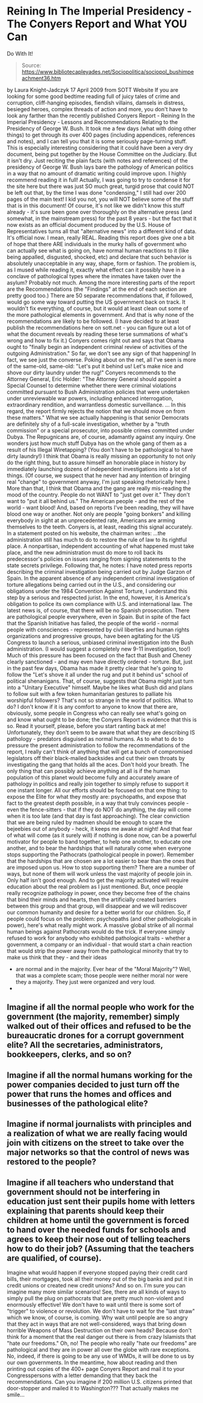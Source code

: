 # Reining In The Imperial Presidency - The Conyers Report and What YOU Can 
Do With It!

> Source: https://www.bibliotecapleyades.net/Sociopolitica/sociopol_bushimpeachment36.htm

by Laura Knight-Jadczyk
17 April 2009
from
SOTT
Website
If you are looking for some good bedtime reading
full of juicy tales of crime and corruption, cliff-hanging episodes,
fiendish villains, damsels in distress, besieged heroes, complex threads of
action and more, you don't have to look any farther than the recently
published
Conyers Report - Reining In the Imperial Presidency -
Lessons and Recommendations Relating to the Presidency of George W. Bush.
It took me a few days (what with doing other
things) to get through its over 400 pages (including appendices, references
and notes), and I can tell you that it is some seriously page-turning stuff.
This is especially interesting considering that it could have been a very
dry document, being put together by the House Committee on the Judiciary.
But it isn't dry.
Just reciting the plain facts (with notes and references)
of the presidency of
George W. Bush lays bare the pathology
of American politics in a way that no amount of dramatic writing could
improve upon. I highly recommend reading it in full!
Actually, I was going to try to condense it for the site here but there was
just SO much great, turgid prose that could NOT be left out that, by the
time I was done "condensing," I still had over 200 pages of the main text! I
kid you not, you will NOT believe some of the stuff that is in this
document!
Of course, it's not like we didn't know this stuff already - it's sure been
gone over thoroughly on the alternative press (and somewhat, in the
mainstream press) for the past 8 years - but the fact that it now exists as
an official document produced by the U.S. House of Representatives turns all
that "alternative news" into a different kind of data. It's official now. I
mean, really REAL.
Reading this report does give one a bit of hope that there ARE individuals
in the murky halls of government who can actually see what is going on, have
normal human reactions to it (like being appalled, disgusted, shocked, etc)
and declare that such behavior is absolutely unacceptable in any way, shape,
form or fashion.
The problem is, as I mused while reading it,
exactly what effect can it possibly have in a conclave of pathological types
where the inmates have taken over the asylum? Probably not much.
Among the more interesting parts of the report are the Recommendations (the
"Findings" at the end of each section are pretty good too.) There are 50
separate recommendations that, if followed, would go some way toward putting
the US government back on track. It wouldn't fix everything, of course, but
it would at least clean out some of the more pathological elements in
government. And that is why none of the recommendations are likely to be
followed.
(I have decided to at least publish the
recommendations here on sott.net - you can figure out a lot of what the
document reveals by reading these terse summations of what's wrong and how
to fix it.)
Conyers comes right out and says that
Obama
ought to "finally begin an independent criminal review of activities of the
outgoing Administration." So far, we don't see any sign of that happening!
In fact, we see just the converse.
Poking about on the net, all I've seen is more of the same-old, same-old:
"Let's put it behind us! Let's make nice and shove our dirty laundry under
the rug!"
Conyers recommends to the Attorney General, Eric Holder:
"The Attorney General should appoint a
Special Counsel to determine whether there were criminal violations
committed pursuant to Bush Administration policies that were undertaken
under unreviewable war powers, including enhanced interrogation,
extraordinary rendition, and warrantless domestic surveillance. ... In
this regard, the report firmly rejects the notion that we should move on
from these matters."
What we see actually happening is that senior
Democrats are definitely shy of a full-scale investigation, whether by a
"truth commission" or a special prosecutor, into possible crimes committed
under
Dubya.
The Repugnicans are, of course, adamantly
against any inquiry. One wonders just how much stuff Dubya has on the whole
gang of them as a result of his Illegal Wiretapping? (You don't have to be
pathological to have dirty laundry!)
I think that Obama is really missing an opportunity to not only do the right
thing, but to assure himself an honorable place in history by immediately
launching dozens of independent investigations into a lot of things. (Of
course, we suspect that he never had any intention of bringing real "change"
to government anyway, I'm just speaking rhetorically here.)
More than that,
I think that Obama and the gang are really mis-reading the mood of the
country. People do not WANT to "just get over it." They don't want to "put
it all behind us."
The American people - and the rest of the world - want
blood!
And, based on reports I've been reading, they will have blood one way
or another. Not only are people "going bonkers" and killing everybody in
sight at an unprecedented rate, Americans are arming themselves to the
teeth.
Conyers is, at least, reading this signal accurately. In a statement posted
on his website, the chairman writes:
...the administration still has much to do
to restore the rule of law to its rightful place. A nonpartisan,
independent accounting of what happened must take place, and the new
administration must do more to roll back its predecessor's policies on
issues ranging from signing statements to the state secrets privilege.
Following that, he notes:
I have noted press reports describing the
criminal investigation being carried out by Judge Garzon of Spain. In
the apparent absence of any independent criminal investigation of
torture allegations being carried out in the U.S., and considering our
obligations under the 1984 Convention Against Torture, I understand this
step by a serious and respected jurist. In the end, however, it is
America's obligation to police its own compliance with U.S. and
international law.
The latest news is, of course, that there will
be no Spanish prosecution. There are pathological people everywhere, even in
Spain.
But in spite of the fact that the Spanish Initiative has failed, the people
of the world - normal people with consciences - represented by civil
liberties and human rights organizations and progressive groups, have been
agitating for the US Congress to launch a serious, unbiased criminal
investigation into the Bush administration. (I would suggest a completely
new 9-11 investigation, too!)
Much of this pressure has been focused on the
fact that Bush and Cheney clearly sanctioned - and may even have directly
ordered - torture. But, just in the past few days, Obama has made it pretty
clear that he's going to follow the "Let's shove it all under the rug and
put it behind us" school of political shenanigans.
That, of course, suggests
that Obama might just turn into a "Unitary Executive" himself.
Maybe he likes what Bush did and plans to follow
suit with a few token humanitarian gestures to palliate his worshipful
followers? That's not so strange in the world of politics.
What to do?
I don't know if it is any comfort to anyone to know that there are,
obviously, some people in Congress who can really see what's going on and
know what ought to be done; the Conyers Report is evidence that this is so.
Read it yourself, please, before you start ranting back at me!
Unfortunately, they don't seem to be aware that what they are describing IS
pathology - predators disguised as normal humans.
As to what to do to pressure the present administration to follow the
recommendations of the report, I really can't think of anything that will
get a bunch of compromised legislators off their black-mailed backsides and
cut their own throats by investigating the gang that holds all the aces.
Don't hold your breath.
The only thing that can possibly achieve anything at all is if the human
population of this planet would become fully and accurately aware of
pathology in politics and really join together to simply refuse to support
it one instant longer.
All our efforts should be focused on that one
thing: to expose the Elite for what they mostly are: psychopaths, and expose
that fact to the greatest depth possible, in a way that truly convinces
people - even the fence-sitters - that if they do NOT do anything, the day
will come when it is too late (and that day is fast approaching).
The clear conviction that we are being ruled by madmen should be enough to
scare the bejeebies out of anybody - heck, it keeps me awake at night!
And
that fear of what will come (as it surely will) if nothing is done now, can
be a powerful motivator for people to band together, to help one another, to
educate one another, and to bear the hardships that will naturally come when
everyone stops supporting
the Pathocrats (pathological people in power).
Remember that the hardships that are chosen are
a lot easier to bear than the ones that are imposed upon us.
How to stop supporting them?
There are a number of ways, but none of them will work unless the vast
majority of people join in. Only half isn't good enough. And to get the
majority activated will require education about the real problem as I just
mentioned. But, once people really recognize pathology in power, once they
become free of the chains that bind their minds and hearts, then the
artificially created barriers between this group and that group, will
disappear and we will rediscover our common humanity and desire for a better
world for our children.
So, if people could focus on the problem:
psychopaths (and other pathologicals in power), here's what
really might work.
A massive global strike of all normal human beings against Pathocrats would
do the trick. If everyone simply refused to work for anybody who exhibited
pathological traits - whether a government, a company or an individual -
that would start a chain reaction that would strip the power away from the
pathological minority that try to make us think that they - and their ideas
- are normal and in the majority.
Ever hear of the "Moral Majority"? Well, that
was a complete scam; those people were neither moral nor were they a
majority. They just were organized and very loud.
-
Imagine if all the normal people who work for the government (the majority,
remember) simply walked out of their offices and refused to be the
bureaucratic drones for a corrupt government elite? All the secretaries, administrators,
bookkeepers, clerks, and so on?
-
Imagine if all the normal humans working for
the power companies decided to just turn off the power that runs the homes
and offices and businesses of the pathological elite?
-
Imagine if normal
journalists with principles and a realization of what we are really facing
would join with citizens on the street to take over the major networks so
that the control of news was restored to the people?
-
Imagine if all teachers who understand that
government should not be interfering in education just sent their pupils
home with letters explaining that parents should keep their children at home
until the government is forced to hand over the needed funds for schools and
agrees to keep their nose out of telling teachers how to do their job?
(Assuming that the teachers are qualified, of course).
-
Imagine what would happen if everyone stopped
paying their credit card bills, their mortgages, took all their money out of
the big banks and put it in credit unions or created new credit unions?
And
so on.
I'm sure you can imagine many more similar scenarios!
See, there are all kinds of ways to simply pull the plug on pathocrats that
are pretty much non-violent and enormously effective! We don't have to wait
until there is some sort of "trigger" to violence or revolution.
We don't have to wait for the "last straw" which
we know, of course, is coming. Why wait until people are so angry that they
act in ways that are not well-considered, ways that bring down horrible
Weapons of Mass Destruction on their own heads? Because don't think for a
moment that the real danger out there is from crazy Islamists that "hate our
freedoms." Oh, no!
The people who really "hate our freedoms" are
pathological and they are in power all over the globe with rare exceptions.
No, indeed, if there is going to be any use of WMDs, it will be done to us
by our own governments.
In the meantime, how about reading and then printing out copies of
the 400+
page Conyers Report and mail it to your Congresspersons with a letter
demanding that they back the recommendations.
Can you imagine if 200 million U.S. citizens
printed that door-stopper and mailed it to Washington???
That actually makes me smile...
